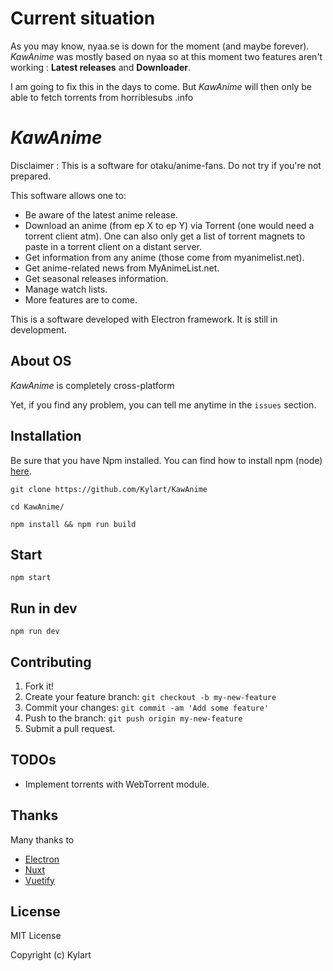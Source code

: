 # Current situation

As you may know, nyaa.se is down for the moment (and maybe forever). _KawAnime_ was mostly based on nyaa so 
at this moment two features aren't working : __Latest releases__ and __Downloader__. 
 
I am going to fix this in the days to come. But _KawAnime_ will then only be able to fetch torrents from horriblesubs
.info

# _KawAnime_

Disclaimer : This is a software for otaku/anime-fans. Do not try if you're not prepared.

This software allows one to: 
* Be aware of the latest anime release.
* Download an anime (from ep X to ep Y) via Torrent (one would need a torrent client atm). One can also only get a 
list of torrent magnets to paste in a torrent client on a distant server.
* Get information from any anime (those come from myanimelist.net).
* Get anime-related news from MyAnimeList.net.
* Get seasonal releases information.
* Manage watch lists.
* More features are to come.

This is a software developed with Electron framework. It is still in development. 

## About OS
_KawAnime_ is completely cross-platform

Yet, if you find any problem, you can tell me anytime in the `issues` section.

## Installation
Be sure that you have Npm installed. You can find how to install npm (node) [here](https://nodejs.org/en/).
```
git clone https://github.com/Kylart/KawAnime
```
```
cd KawAnime/
```
```
npm install && npm run build
```

## Start
```
npm start
```

## Run in dev
```
npm run dev
```


## Contributing
1. Fork it!
2. Create your feature branch: `git checkout -b my-new-feature`
3. Commit your changes: `git commit -am 'Add some feature'`
4. Push to the branch: `git push origin my-new-feature`
5. Submit a pull request.

## TODOs
* Implement torrents with WebTorrent module.

## Thanks
Many thanks to 
* [Electron](https://electron.atom.io)
* [Nuxt](https://nuxtjs.org)
* [Vuetify](https://vuetifyjs.com)

## License
MIT License

Copyright (c) Kylart

